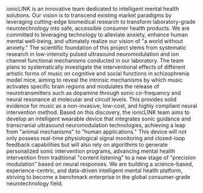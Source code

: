 




ionicLINK is an innovative team dedicated to intelligent mental health solutions. Our vision is to transcend existing market paradigms by leveraging cutting-edge biomedical research to transform laboratory-grade neurotechnology into safe, accessible consumer health products. We are committed to leveraging technology to alleviate anxiety, enhance human mental well-being, and ultimately realize our vision of "a world without anxiety."
The scientific foundation of this project stems from systematic research in low-intensity pulsed ultrasound neuromodulation and ion channel functional mechanisms conducted in our laboratory. The team plans to systematically investigate the interventional effects of different artistic forms of music on cognitive and social functions in schizophrenia model mice, aiming to reveal the intrinsic mechanisms by which music activates specific brain regions and modulates the release of neurotransmitters such as dopamine through sonic co-frequency and neural resonance at molecular and circuit levels. This provides solid evidence for music as a non-invasive, low-cost, and highly compliant neural intervention method.
Based on this discovery, the ionicLINK team aims to develop an intelligent wearable device that integrates sonic guidance and transcranial ultrasound neuromodulation technologies, achieving a leap from "animal mechanisms" to "human applications." This device will not only possess real-time physiological signal monitoring and closed-loop feedback capabilities but will also rely on algorithms to generate personalized sonic intervention programs, advancing mental health intervention from traditional "content listening" to a new stage of "precision modulation" based on neural responses.
We are building a science-based, experience-centric, and data-driven intelligent mental health platform, striving to become a benchmark enterprise in the global consumer-grade neurotechnology field.
